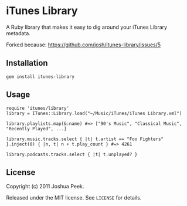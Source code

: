 iTunes Library
==============

A Ruby library that makes it easy to dig around your iTunes Library metadata.

Forked because: https://github.com/josh/itunes-library/issues/5

Installation
------------

    gem install itunes-library

Usage
-----

    require 'itunes/library'
    library = ITunes::Library.load("~/Music/iTunes/iTunes Library.xml")

    library.playlists.map(&:name) #=> ["90's Music", "Classical Music", "Recently Played", ...]

    library.music.tracks.select { |t| t.artist == "Foo Fighters" }.inject(0) { |n, t| n + t.play_count } #=> 4261

    library.podcasts.tracks.select { |t| t.unplayed? }

License
-------

Copyright (c) 2011 Joshua Peek.

Released under the MIT license. See `LICENSE` for details.
